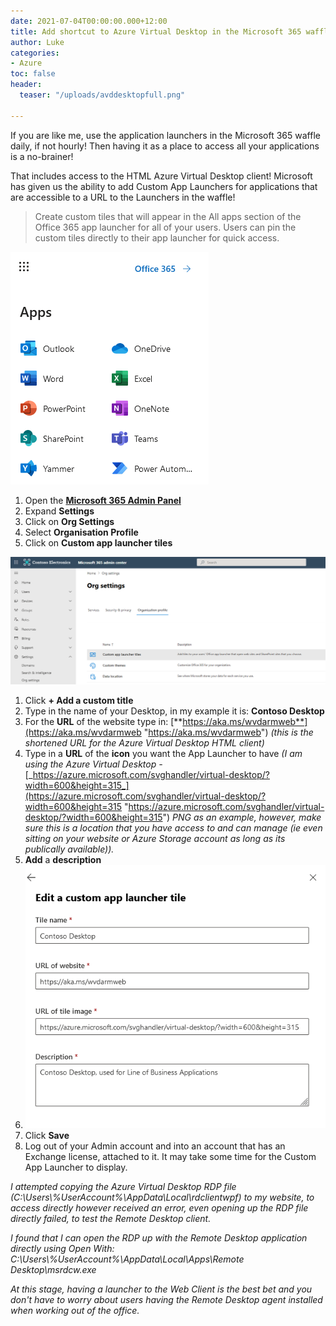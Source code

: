 ```yaml
---
date: 2021-07-04T00:00:00.000+12:00
title: Add shortcut to Azure Virtual Desktop in the Microsoft 365 waffle
author: Luke
categories:
- Azure
toc: false
header:
  teaser: "/uploads/avddesktopfull.png"

---
```

If you are like me, use the application launchers in the Microsoft 365 waffle daily, if not hourly! Then having it as a place to access all your applications is a no-brainer!

That includes access to the HTML Azure Virtual Desktop client! Microsoft has given us the ability to add Custom App Launchers for applications that are accessible to a URL to the Launchers in the waffle!

> Create custom tiles that will appear in the All apps section of the ‎Office 365‎ app launcher for all of your users. Users can pin the custom tiles directly to their app launcher for quick access.

![](/uploads/m365_waffle_default.png)

1. Open the [**Microsoft 365 Admin Panel**](https://admin.microsoft.com/#/homepage "M365 Admin")
2. Expand **Settings**
3. Click on **Org Settings**
4. Select **Organisation Profile**
5. Click on **Custom app launcher tiles**

![](/uploads/m365_customapplaunchertitle.png)

1. Click **+ Add a custom title**
2. Type in the name of your Desktop, in my example it is: **Contoso Desktop**
3. For the **URL** of the website type in: [**https://aka.ms/wvdarmweb**](https://aka.ms/wvdarmweb "https://aka.ms/wvdarmweb") _(this is the shortened URL for the Azure Virtual Desktop HTML client)_
4. Type in a **URL** of the **icon** you want the App Launcher to have _(I am using the Azure Virtual Desktop -_ [_https://azure.microsoft.com/svghandler/virtual-desktop/?width=600&height=315_](https://azure.microsoft.com/svghandler/virtual-desktop/?width=600&height=315 "https://azure.microsoft.com/svghandler/virtual-desktop/?width=600&height=315") _PNG as an example, however, make sure this is a location that you have access to and can manage (ie even sitting on your website or Azure Storage account as long as its publically available))._
5. **Add** a **description**
6. ![](/uploads/m365_customapplaunchertitle1.png)
7. Click **Save**
8. Log out of your Admin account and into an account that has an Exchange license, attached to it. It may take some time for the Custom App Launcher to display.

_I attempted copying the Azure Virtual Desktop RDP file (C:\\Users\\%UserAccount%\\AppData\\Local\\rdclientwpf) to my website, to access directly however received an error, even opening up the RDP file directly failed, to test the Remote Desktop client._ 

_I found that I can open the RDP up with the Remote Desktop application directly using Open With: C:\\Users\\%UserAccount%\\AppData\\Local\\Apps\\Remote Desktop\\msrdcw.exe_

_At this stage, having a launcher to the Web Client is the best bet and you don't have to worry about users having the Remote Desktop agent installed when working out of the office._